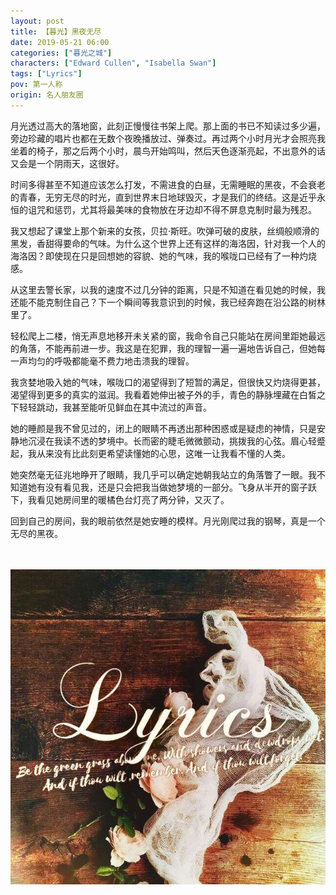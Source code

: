 ```yaml
---
layout: post
title: 【暮光】黑夜无尽
date: 2019-05-21 06:00
categories: ["暮光之城"]
characters: ["Edward Cullen", "Isabella Swan"]
tags: ["Lyrics"]
pov: 第一人称
origin: 名人朋友圈
---
```


月光透过高大的落地窗，此刻正慢慢往书架上爬。那上面的书已不知读过多少遍，旁边珍藏的唱片也都在无数个夜晚播放过、弹奏过。再过两个小时月光才会照亮我坐着的椅子，那之后两个小时，晨鸟开始鸣叫，然后天色逐渐亮起，不出意外的话又会是一个阴雨天，这很好。

时间多得甚至不知道应该怎么打发，不需进食的白昼，无需睡眠的黑夜，不会衰老的青春，无穷无尽的时光，直到世界末日地球毁灭，才是我们的终结。这是近乎永恒的诅咒和惩罚，尤其将最美味的食物放在牙边却不得不屏息克制时最为残忍。

我又想起了课堂上那个新来的女孩，贝拉·斯旺。吹弹可破的皮肤，丝绸般顺滑的黑发，香甜得要命的气味。为什么这个世界上还有这样的海洛因，针对我一个人的海洛因？即使现在只是回想她的容貌、她的气味，我的喉咙口已经有了一种灼烧感。

从这里去警长家，以我的速度不过几分钟的距离，只是不知道在看见她的时候，我还能不能克制住自己？下一个瞬间等我意识到的时候，我已经奔跑在沿公路的树林里了。

轻松爬上二楼，悄无声息地移开未关紧的窗，我命令自己只能站在房间里距她最远的角落，不能再前进一步。我这是在犯罪，我的理智一遍一遍地告诉自己，但她每一声均匀的呼吸都能毫不费力地击溃我的理智。

我贪婪地吸入她的气味，喉咙口的渴望得到了短暂的满足，但很快又灼烧得更甚，渴望得到更多的真实的滋润。我看着她伸出被子外的手，青色的静脉埋藏在白皙之下轻轻跳动，我甚至能听见鲜血在其中流过的声音。

她的睡颜是我不曾见过的，闭上的眼睛不再透出那种困惑或是疑虑的神情，只是安静地沉浸在我读不透的梦境中。长而密的睫毛微微颤动，挑拨我的心弦。眉心轻蹙起，我从来没有比此刻更希望读懂她的心思，这唯一让我看不懂的人类。

她突然毫无征兆地睁开了眼睛，我几乎可以确定她朝我站立的角落瞥了一眼。我不知道她有没有看见我，还是只会把我当做她梦境的一部分。飞身从半开的窗子跃下，我看见她房间里的暖橘色台灯亮了两分钟，又灭了。

回到自己的房间，我的眼前依然是她安睡的模样。月光刚爬过我的钢琴，真是一个无尽的黑夜。

<br><br>
![](/assets/images/mrpyq/2019-05-21-Lyrics.jpg)